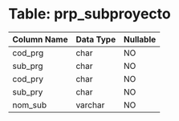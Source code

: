# Table: prp_subproyecto

| Column Name | Data Type | Nullable |
|-------------|-----------|----------|
| cod_prg | char | NO |
| sub_prg | char | NO |
| cod_pry | char | NO |
| sub_pry | char | NO |
| nom_sub | varchar | NO |
